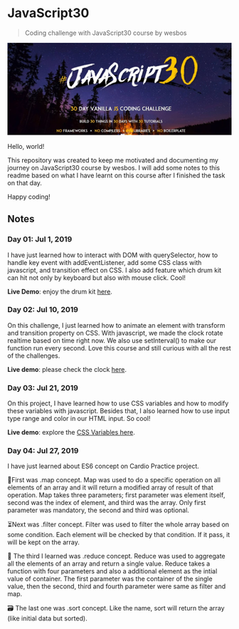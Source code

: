 # JavaScript30
> Coding challenge with JavaScript30 course by wesbos

![JS30](img/js30.jpg)

Hello, world!

This repository was created to keep me motivated and documenting my journey on JavaScript30 course by wesbos. I will add some notes to this readme based on what I have learnt on this course after I finished the task on that day.

Happy coding!

## Notes
### Day 01: Jul 1, 2019
I have just learned how to interact with DOM with querySelector, how to handle key event with addEventListener, add some CSS class with javascript, and transition effect on CSS. I also add feature which drum kit can hit not only by keyboard but also with mouse click. Cool!

**Live Demo**: enjoy the drum kit [here](https://alrafi.github.io/javascript30/Day%2001%20-%20Javascript%20Drum%20Kit/).

### Day 02: Jul 10, 2019
On this challenge, I just learned how to animate an element with transform and transition property on CSS. With javascript, we made the clock rotate realtime based on time right now. We also use setInterval() to make our function run every second. Love this course and still curious with all the rest of the challenges.

**Live demo**: please check the clock [here](https://alrafi.github.io/javascript30/Day%2002%20-%20JS%20Clock/).

### Day 03: Jul 21, 2019
On this project, I have learned how to use CSS variables and how to modify these variables with javascript. Besides that, I also learned how to use input type range and color in our HTML input. So cool!

**Live demo**: explore the [CSS Variables here](https://alrafi.github.io/javascript30/Day%2003%20-%20CSS%20Variables/).

### Day 04: Jul 27, 2019
I have just learned about ES6 concept on Cardio Practice project.

📍First was .map concept. Map was used to do a specific operation on all elements of an array and it will return a modified array of result of that operation. Map takes three parameters; first parameter was element itself, second was the index of element, and third was the array. Only first parameter was mandatory, the second and third was optional.

⏳Next was .filter concept. Filter was used to filter the whole array based on some condition. Each element will be checked by that condition. If it pass, it will be kept on the array.

🎯 The third I learned was .reduce concept. Reduce was used to aggregate all the elements of an array and return a single value. Reduce takes a function with four parameters and also a additional element as the intial value of container. The first parameter was the container of the single value, then the second, third and fourth parameter were same as filter and map.

🗃️ The last one was .sort concept. Like the name, sort will return the array (like initial data but sorted).
